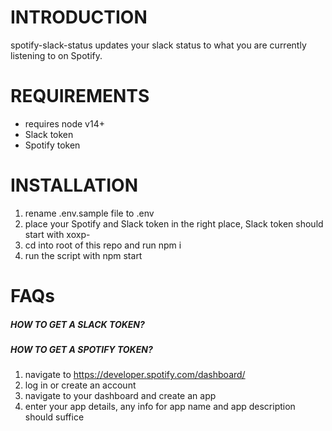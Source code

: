 # INTRODUCTION

spotify-slack-status updates your slack status to what you are currently listening to on Spotify.

# REQUIREMENTS

- requires node v14+
- Slack token
- Spotify token

# INSTALLATION

1. rename .env.sample file to .env
2. place your Spotify and Slack token in the right place, Slack token should start with xoxp-
3. cd into root of this repo and run npm i
4. run the script with npm start

# FAQs

##### HOW TO GET A SLACK TOKEN?

##### HOW TO GET A SPOTIFY TOKEN?

1. navigate to https://developer.spotify.com/dashboard/
2. log in or create an account
3. navigate to your dashboard and create an app
4. enter your app details, any info for app name and app description should suffice
